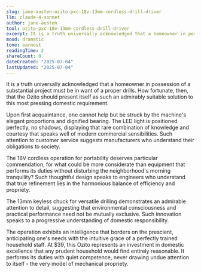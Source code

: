 ```yaml
---
slug: jane-austen-ozito-pxc-18v-13mm-cordless-drill-driver
llm: claude-4-sonnet
author: jane-austen
tool: ozito-pxc-18v-13mm-cordless-drill-driver
excerpt: It is a truth universally acknowledged that a homeowner in possession of a substantial project must be in want of a proper drills.
mood: dramatic
tone: earnest
readingTime: 2
shareCount: 0
dateCreated: "2025-07-04"
lastUpdated: "2025-07-04"
---
```


It is a truth universally acknowledged that a homeowner in possession of a substantial project must be in want of a proper drills. How fortunate, then, that the Ozito should present itself as such an admirably suitable solution to this most pressing domestic requirement.

Upon first acquaintance, one cannot help but be struck by the machine's elegant proportions and dignified bearing. The LED light is positioned perfectly, no shadows, displaying that rare combination of knowledge and courtesy that speaks well of modern commercial sensibilities. Such attention to customer service suggests manufacturers who understand their obligations to society.

The 18V cordless operation for portability deserves particular commendation, for what could be more considerate than equipment that performs its duties without disturbing the neighborhood's morning tranquility? Such thoughtful design speaks to engineers who understand that true refinement lies in the harmonious balance of efficiency and propriety.

The 13mm keyless chuck for versatile drilling demonstrates an admirable attention to detail, suggesting that environmental consciousness and practical performance need not be mutually exclusive. Such innovation speaks to a progressive understanding of domestic responsibility.

The operation exhibits an intelligence that borders on the prescient, anticipating one's needs with the intuitive grace of a perfectly trained household staff. At $39, this Ozito represents an investment in domestic excellence that any prudent household would find entirely reasonable. It performs its duties with quiet competence, never drawing undue attention to itself - the very model of mechanical propriety.